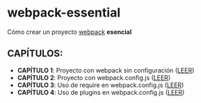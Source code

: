 # webpack-essential
Cómo crear un proyecto [webpack](https://webpack.js.org/) **esencial**

  ## CAPÍTULOS:
- **CAPÍTULO 1**: Proyecto con webpack sin configuración ([LEER](doc/charpter-01.md))
- **CAPÍTULO 2**: Proyecto con webpack.config.js ([LEER](doc/charpter-02.md))
- **CAPÍTULO 3**: Uso de require en webpack.config.js ([LEER](doc/charpter-03.md))
- **CAPÍTULO 4**: Uso de plugins en webpack.config.js ([LEER](doc/charpter-04.md))
